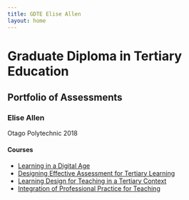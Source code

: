 ```yaml
---
title: GDTE Elise Allen
layout: home
---
```

# Graduate Diploma in Tertiary Education
## Portfolio of Assessments

### Elise Allen 

Otago Polytechnic 2018

#### Courses

- [Learning in a Digital Age](https://pathbrite.com/EliseA/LygC)
- [Designing Effective Assessment for Tertiary Learning](https://otagopoly-my.sharepoint.com/:o:/g/personal/eallen_op_ac_nz/Ep_UaH1ST05DuI9GgA31RJYByuEUtUOYd3BNWCHn4WjwCg?e=7udbqX)
- [Learning Design for Teaching in a Tertiary Context](ldttc/)
- [Integration of Professional Practice for Teaching](/ippt)